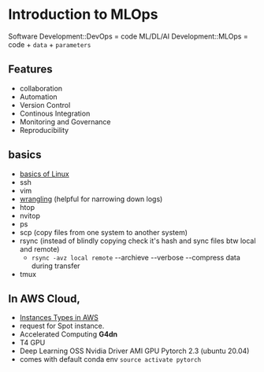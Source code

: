 # Introduction to MLOps


Software Development::DevOps  = code
ML/DL/AI Development::MLOps   = code + `data` + `parameters`

## Features
- collaboration
- Automation
- Version Control
- Continous Integration
- Monitoring and Governance
- Reproducibility

## basics
- [basics of Linux](https://missing.csail.mit.edu/2020/shell-tools/)
- ssh 
- vim
- [wrangling](https://missing.csail.mit.edu/2020/data-wrangling/)  (helpful for narrowing down logs)
- htop
- nvitop
- ps
- scp (copy files from one system to another system)
- rsync (instead of blindly copying check it's hash and sync files btw local and remote)
    - `rsync -avz local remote`  --archieve --verbose --compress data during transfer
- tmux


## In AWS Cloud,
- [Instances Types in AWS](https://aws.amazon.com/ec2/instance-types/)
- request for Spot instance.
- Accelerated Computing **G4dn**  
- T4 GPU
- Deep Learning OSS Nvidia Driver AMI GPU Pytorch 2.3 (ubuntu 20.04)
- comes with default conda env `source activate pytorch`